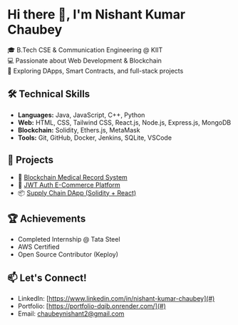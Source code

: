 # Hi there 👋, I'm Nishant Kumar Chaubey

🎓 B.Tech CSE & Communication Engineering @ KIIT  
💻 Passionate about Web Development & Blockchain  
🚀 Exploring DApps, Smart Contracts, and full-stack projects

## 🛠️ Technical Skills
- **Languages:** Java, JavaScript, C++, Python
- **Web:** HTML, CSS, Tailwind CSS, React.js, Node.js, Express.js, MongoDB
- **Blockchain:** Solidity, Ethers.js, MetaMask
- **Tools:** Git, GitHub, Docker, Jenkins, SQLite, VSCode

## 🧩 Projects
- 🔐 [Blockchain Medical Record System](#)
- 🛒 [JWT Auth E-Commerce Platform](#)
- 📦 [Supply Chain DApp (Solidity + React)](#)

## 🏆 Achievements
- Completed Internship @ Tata Steel
- AWS Certified
- Open Source Contributor (Keploy)

## 📫 Let's Connect!
- LinkedIn: [https://www.linkedin.com/in/nishant-kumar-chaubey](#)
- Portfolio: [https://portfolio-dqib.onrender.com/](#)
- Email: chaubeynishant2@gmail.com
